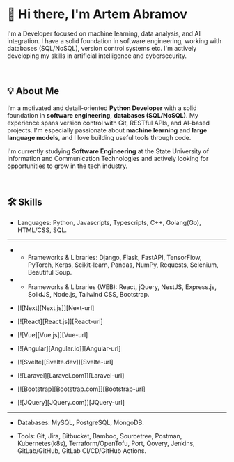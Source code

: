 # 👋 Hi there, I'm Artem Abramov

I'm a Developer focused on machine learning, data analysis, and AI integration. I have a solid foundation in software engineering, working with databases (SQL/NoSQL), version control systems etc. I'm actively developing my skills in artificial intelligence and cybersecurity.

<br>

## 💡 About Me
I’m a motivated and detail-oriented **Python Developer** with a solid foundation in **software engineering**, **databases (SQL/NoSQL)**. My experience spans version control with Git, RESTful APIs, and AI-based projects. I'm especially passionate about **machine learning** and **large language models**, and I love building useful tools through code.

I'm currently studying **Software Engineering** at the State University of Information and Communication Technologies and actively looking for opportunities to grow in the tech industry.

<br>

## 🛠️ Skills
* Languages: Python, Javascripts, Typescripts, C++, Golang(Go), HTML/CSS, SQL. 
---
* * Frameworks & Libraries: Django, Flask, FastAPI, TensorFlow, PyTorch, Keras, Scikit-learn, Pandas, NumPy, Requests, Selenium, Beautiful Soup. 
* * Frameworks & Libraries (WEB): React, jQuery, NestJS, Express.js, SolidJS, Node.js, Tailwind CSS, Bootstrap.

* [![Next][Next.js]][Next-url]
* [![React][React.js]][React-url]
* [![Vue][Vue.js]][Vue-url]
* [![Angular][Angular.io]][Angular-url]
* [![Svelte][Svelte.dev]][Svelte-url]
* [![Laravel][Laravel.com]][Laravel-url]
* [![Bootstrap][Bootstrap.com]][Bootstrap-url]
* [![JQuery][JQuery.com]][JQuery-url]

---
* Databases: MySQL, PostgreSQL, MongoDB.

* Tools: Git, Jira, Bitbucket, Bamboo, Sourcetree, Postman, Kubernetes(k8s), Terraform/OpenTofu, Port, Qovery, Jenkins, GitLab/GitHub, GitLab CI/CD/GitHub Actions.

